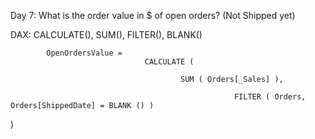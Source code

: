 Day 7: What is the order value in $ of open orders? (Not Shipped yet)

DAX: CALCULATE(), SUM(), FILTER(), BLANK()

            OpenOrdersValue =
                                  CALCULATE (
                                  
                                          SUM ( Orders[_Sales] ),
                                          
                                                      FILTER ( Orders, Orders[ShippedDate] = BLANK () )

)

